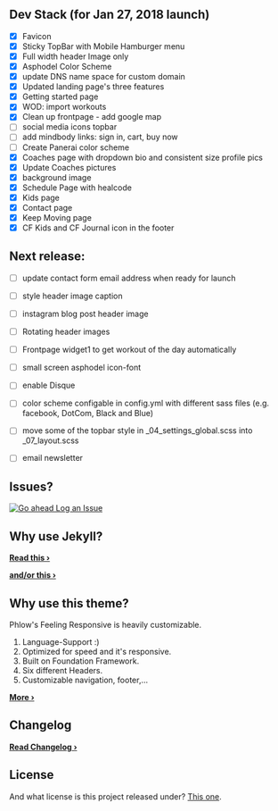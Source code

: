 ## Dev Stack (for Jan 27, 2018 launch)
- [x] Favicon
- [x] Sticky TopBar with Mobile Hamburger menu
- [x] Full width header Image only
- [x] Asphodel Color Scheme
- [X] update DNS name space for custom domain
- [X] Updated landing page's three features
- [X] Getting started page
- [X] WOD: import workouts
- [X] Clean up frontpage - add google map
- [ ] social media icons topbar
- [ ] add mindbody links: sign in, cart, buy now
- [ ] Create Panerai color scheme
- [X] Coaches page with dropdown bio and consistent size profile pics
- [X] Update Coaches pictures
- [X] background image
- [X] Schedule Page with healcode
- [X] Kids page
- [X] Contact page
- [X] Keep Moving page
- [X] CF Kids and CF Journal icon in the footer

## Next release:
- [ ] update contact form email address when ready for launch
- [ ] style header image caption
- [ ] instagram blog post header image
- [ ] Rotating header images
- [ ] Frontpage widget1 to get workout of the day automatically
- [ ] small screen asphodel icon-font
- [ ] enable Disque
- [ ] color scheme configable in config.yml with different sass files (e.g. facebook, DotCom, Black and Blue)
- [ ] move some of the topbar style in \_04_settings_global.scss into \_07_layout.scss
- [ ] email newsletter


## Issues?
[![Go ahead Log an Issue](https://github.com/ohjho/asphodel2018/blob/gh-pages/images/readme_logissues.jpg)][1]


## Why use Jekyll?


**[Read this ›][4]**


**[and/or this ›][5]**


## Why use this theme?

Phlow's Feeling Responsive is heavily customizable.

1. Language-Support :)
2. Optimized for speed and it's responsive.
3. Built on Foundation Framework.
4. Six different Headers.
5. Customizable navigation, footer,...

**[More ›][3]**

## Changelog
**[Read Changelog ›][6]**


## License
And what license is this project released under? [This one][2].



 [1]: https://github.com/ohjho/asphodel2018/issues/new
 [2]: https://github.com/ohjho/asphodel2018/blob/gh-pages/LICENSE
 [3]: http://phlow.github.io/feeling-responsive/info/
 [4]: http://www.hildeberto.com/2017/07/welcome-to-jekyll.html
 [5]: https://www.smashingmagazine.com/2016/08/using-a-static-site-generator-at-scale-lessons-learned/
 [6]: https://ohjho.github.io/asphodel2018/changelog/
  [9]: #
 [10]: #
